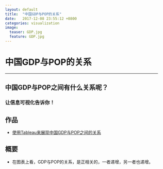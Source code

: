 ```yaml
---
layout: default
title:  "中国GDP与POP的关系"
date:   2017-12-08 23:55:12 +0800
categories: visualization
image:
  teaser: GDP.jpg
  feature: GDP.jpg
---
```

# 中国GDP与POP的关系
---

## 中国GDP与POP之间有什么关系呢？
### 让信息可视化告诉你！

## 作品
- <a href="https://public.tableau.com/profile/.86866166#!/vizhome/gdppop_0/1?publish=yes">使用Tableau来展现中国GDP与POP之间的关系</a>

## 概要
- 在图表上看，GDP与POP的关系，是正相关的，一者递增，另一者也递增。
